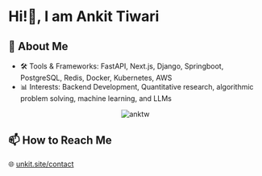 # Hi!👋, I am Ankit Tiwari

## 🌱 About Me
- 🛠️ Tools & Frameworks: FastAPI, Next.js, Django, Springboot, PostgreSQL, Redis, Docker, Kubernetes, AWS
- 📊 Interests: Backend Development, Quantitative research, algorithmic problem solving, machine learning, and LLMs

<p align="center"><img align="center" src="https://github-readme-stats.vercel.app/api/top-langs?username=anktw&show_icons=true&locale=en&layout=compact&theme=dark" alt="anktw" /></p>

## 📫 How to Reach Me
🌐 [unkit.site/contact](https://unkit.site/contact)
